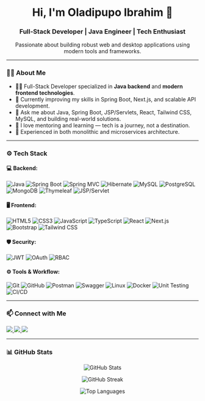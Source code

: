 


<h1 align="center">Hi, I'm Oladipupo Ibrahim 👋</h1>
<h3 align="center">Full-Stack Developer | Java Engineer | Tech Enthusiast</h3>

<p align="center">
  Passionate about building robust web and desktop applications using modern tools and frameworks.
</p>

---

### 🧑‍💻 About Me

- 👨‍💻 Full-Stack Developer specialized in **Java backend** and **modern frontend technologies**.
- 🌱 Currently improving my skills in Spring Boot, Next.js, and scalable API development.
- 💬 Ask me about Java, Spring Boot, JSP/Servlets, React, Tailwind CSS, MySQL, and building real-world solutions.
- 🧠 I love mentoring and learning — tech is a journey, not a destination.
- 🚀 Experienced in both monolithic and microservices architecture.

---

### ⚙️ Tech Stack

#### 💻 Backend:
![Java](https://img.shields.io/badge/-Java-007396?style=flat&logo=java)
![Spring Boot](https://img.shields.io/badge/-Spring%20Boot-6DB33F?style=flat&logo=springboot)
![Spring MVC](https://img.shields.io/badge/-Spring%20MVC-6DB33F?style=flat&logo=spring)
![Hibernate](https://img.shields.io/badge/-Hibernate-59666C?style=flat&logo=hibernate)
![MySQL](https://img.shields.io/badge/-MySQL-4479A1?style=flat&logo=mysql)
![PostgreSQL](https://img.shields.io/badge/-PostgreSQL-4169E1?style=flat&logo=postgresql)
![MongoDB](https://img.shields.io/badge/-MongoDB-47A248?style=flat&logo=mongodb)
![Thymeleaf](https://img.shields.io/badge/-Thymeleaf-005F0F?style=flat&logo=thymeleaf)
![JSP/Servlet](https://img.shields.io/badge/-JSP%2FServlet-blue?style=flat)

#### 🖥️ Frontend:
![HTML5](https://img.shields.io/badge/-HTML5-E34F26?style=flat&logo=html5)
![CSS3](https://img.shields.io/badge/-CSS3-1572B6?style=flat&logo=css3)
![JavaScript](https://img.shields.io/badge/-JavaScript-F7DF1E?style=flat&logo=javascript&logoColor=black)
![TypeScript](https://img.shields.io/badge/-TypeScript-3178C6?style=flat&logo=typescript)
![React](https://img.shields.io/badge/-React-61DAFB?style=flat&logo=react)
![Next.js](https://img.shields.io/badge/-Next.js-000000?style=flat&logo=next.js)
![Bootstrap](https://img.shields.io/badge/-Bootstrap-563D7C?style=flat&logo=bootstrap)
![Tailwind CSS](https://img.shields.io/badge/-TailwindCSS-38B2AC?style=flat&logo=tailwind-css)

#### 🛡️ Security:
![JWT](https://img.shields.io/badge/-JWT-000000?style=flat&logo=jsonwebtokens)
![OAuth](https://img.shields.io/badge/-OAuth-2C8EBB?style=flat)
![RBAC](https://img.shields.io/badge/-RBAC-blueviolet?style=flat)

#### ⚙️ Tools & Workflow:
![Git](https://img.shields.io/badge/-Git-F05032?style=flat&logo=git)
![GitHub](https://img.shields.io/badge/-GitHub-181717?style=flat&logo=github)
![Postman](https://img.shields.io/badge/-Postman-FF6C37?style=flat&logo=postman)
![Swagger](https://img.shields.io/badge/-Swagger-85EA2D?style=flat&logo=swagger)
![Linux](https://img.shields.io/badge/-Linux-FCC624?style=flat&logo=linux)
![Docker](https://img.shields.io/badge/-Docker-2496ED?style=flat&logo=docker)
![Unit Testing](https://img.shields.io/badge/-Unit%20Testing-green?style=flat)
![CI/CD](https://img.shields.io/badge/-CI%2FCD-blue?style=flat)

---

### 📫 Connect with Me

<p align="left">
  <a href="https://twitter.com/ibthecoder" target="_blank">
    <img src="https://img.shields.io/badge/Twitter-%231DA1F2.svg?style=flat&logo=twitter&logoColor=white" />
  </a>
  <a href="https://www.linkedin.com/in/oladipupo-ibrahim-165404251/" target="_blank">
    <img src="https://img.shields.io/badge/LinkedIn-%230077B5.svg?style=flat&logo=linkedin&logoColor=white" />
  </a>
  <a href="https://www.instagram.com/ibthecoder/" target="_blank">
    <img src="https://img.shields.io/badge/Instagram-%23E4405F.svg?style=flat&logo=instagram&logoColor=white" />
  </a>
</p>

---

### 📊 GitHub Stats

<p align="center">
  <img src="https://github-readme-stats.vercel.app/api?username=ibthecoder&show_icons=true&theme=github_dark" alt="GitHub Stats" />
</p>
<p align="center">
  <img src="https://github-readme-streak-stats.herokuapp.com/?user=ibthecoder&theme=github-dark" alt="GitHub Streak" />
</p>
<p align="center">
  <img src="https://github-readme-stats.vercel.app/api/top-langs/?username=ibthecoder&layout=compact&theme=github_dark" alt="Top Languages" />
</p>


